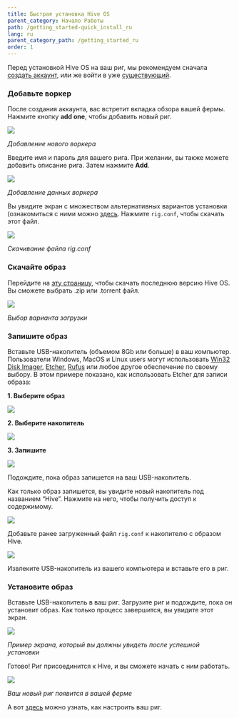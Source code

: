 ```yaml
---
title: Быстрая установка Hive OS
parent_category: Начало Работы
path: /getting_started-quick_install_ru
lang: ru
parent_category_path: /getting_started_ru
order: 1
---
```


Перед установкой Hive OS на ваш риг, мы рекомендуем сначала <a href="https://the.hiveos.farm/">создать аккаунт</a>, или же войти в уже <a href="https://the.hiveos.farm/">существующий</a>.

### Добавьте воркер
После создания аккаунта, вас встретит вкладка обзора вашей фермы. Нажмите кнопку **add one**, чтобы добавить новый риг.

<img
  src="https://github.com/minershive/hiveon-kb/raw/master/images/quick_install/add_worker.gif?sanitize=true" data-canonical-src="https://github.com/minershive/hiveon-kb/raw/master/images/quick_install/add_worker.gif"
  />

_Добавление нового воркера_

Введите имя и пароль для вашего рига. При желании, вы также можете добавить описание рига. Затем нажмите **Add**.

<img
  src="https://github.com/minershive/hiveon-kb/raw/master/images/quick_install/worker_info.gif?sanitize=true" data-canonical-src="https://github.com/minershive/hiveon-kb/raw/master/images/quick_install/worker_info.gif"
  />

_Добавление данных воркера_

Вы увидите экран с множеством альтернативных вариантов установки (ознакомиться с ними можно [здесь](https://hiveos.farm/getting_started-start_worker_setup_ru). Нажмите `rig.conf`, чтобы скачать этот файл.

<img
  src="https://github.com/minershive/hiveon-kb/raw/master/images/quick_install/dl_rig_conf.png?sanitize=true" data-canonical-src="https://github.com/minershive/hiveon-kb/raw/master/images/quick_install/dl_rig_conf.png"
  />

_Скачивание файла rig.conf_

### Скачайте образ
Перейдите на <a href="https://hiveos.farm/install/">эту страницу</a>, чтобы скачать последнюю версию Hive OS. Вы сможете выбрать .zip или .torrent файл.

<img
  src="https://github.com/minershive/hiveon-kb/raw/master/images/quick_install/install.png?sanitize=true" data-canonical-src="https://github.com/minershive/hiveon-kb/raw/master/images/quick_install/install.png"
  />

_Выбор варианта загрузки_

### Запишите образ
Вставьте USB-накопитель (объемом 8Gb или больше) в ваш компьютер. Пользователи Windows, MacOS и Linux users могут использовать <a href="https://sourceforge.net/projects/win32diskimager/">Win32 Disk Imager</a>, <a href="https://etcher.io/">Etcher</a>, <a href="https://rufus.akeo.ie/">Rufus</a> или любое другое обеспечение по своему выбору. В этом примере показано, как использовать Etcher для записи образа:

**1. Выберите образ**

<img
  src="https://github.com/minershive/hiveon-kb/raw/master/images/quick_install/etcher_select.png?sanitize=true" data-canonical-src="https://github.com/minershive/hiveon-kb/raw/master/images/quick_install/etcher_select.png"
  />

**2. Выберите накопитель**

<img
  src="https://github.com/minershive/hiveon-kb/raw/master/images/quick_install/etcher_drive.png?sanitize=true" data-canonical-src="https://github.com/minershive/hiveon-kb/raw/master/images/quick_install/etcher_drive.png"
  />

**3. Запишите**

<img
  src="https://github.com/minershive/hiveon-kb/raw/master/images/quick_install/etcher_flash.png?sanitize=true" data-canonical-src="https://github.com/minershive/hiveon-kb/raw/master/images/quick_install/etcher_flash.png"
  />

Подождите, пока образ запишется на ваш USB-накопитель.

Как только образ запишется, вы увидите новый накопитель под названием “Hive”. Нажмите на него, чтобы получить доступ к содержимому.

<img
  src="https://github.com/minershive/hiveon-kb/raw/master/images/quick_install/hive_drive.png?sanitize=true" data-canonical-src="https://github.com/minershive/hiveon-kb/raw/master/images/quick_install/hive_drive.png"
  />

Добавьте ранее загруженный файл `rig.conf` к накопителю с образом Hive.

<img
  src="https://github.com/minershive/hiveon-kb/raw/master/images/quick_install/hive_drive_conf.png?sanitize=true" data-canonical-src="https://github.com/minershive/hiveon-kb/raw/master/images/quick_install/hive_drive_conf.png"
  />

Извлеките USB-накопитель из вашего компьютера и вставьте его в риг.

### Установите образ
Вставьте USB-накопитель в ваш риг. Загрузите риг и подождите, пока он установит образ. Как только процесс завершится, вы увидите этот экран.

<img
  src="https://github.com/minershive/hiveon-kb/raw/master/images/quick_install/os_install.jpeg?sanitize=true" data-canonical-src="https://github.com/minershive/hiveon-kb/raw/master/images/quick_install/os_install.jpeg"
  />

_Пример экрана, который вы должны увидеть после успешной установки_

Готово! Риг присоединится к Hive, и вы сможете начать с ним работать.

<img
  src="https://github.com/minershive/hiveon-kb/raw/master/images/quick_install/new_rig.png?sanitize=true" data-canonical-src="https://github.com/minershive/hiveon-kb/raw/master/images/quick_install/new_rig.png"
  />

_Ваш новый риг появится в вашей ферме_

А вот [здесь](https://hiveos.farm/getting_started-start_dashboard_setup_ru) можно узнать, как настроить ваш риг.
